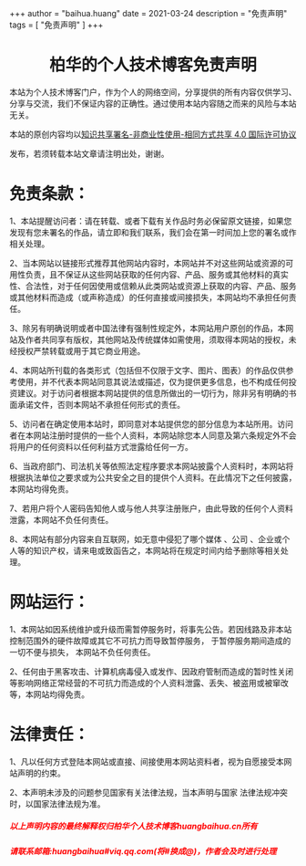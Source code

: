+++
author = "baihua.huang"
date = 2021-03-24
description = "免责声明"
tags = [
"免责声明"
]
+++



<h1 style="text-align: center">柏华的个人技术博客免责声明</h1>

本站为个人技术博客门户，作为个人的网络空间，分享提供的所有内容仅供学习、分享与交流，我们不保证内容的正确性。通过使用本站内容随之而来的风险与本站无关。

本站的原创内容均以<a href="http://creativecommons.org/licenses/by-nc-sa/4.0/" rel="nofollow" target="_blank">知识共享署名-非商业性使用-相同方式共享 4.0 国际许可协议</a>

发布，若须转载本站文章请注明出处，谢谢。

<h1>免责条款：</h1>

1、本站提醒访问者：请在转载、或者下载有关作品时务必保留原文链接，如果您发现有您未署名的作品，请立即和我们联系，我们会在第一时间加上您的署名或作相关处理。

2、当本网站以链接形式推荐其他网站内容时，本网站并不对这些网站或资源的可用性负责，且不保证从这些网站获取的任何内容、产品、服务或其他材料的真实性、合法性，对于任何因使用或信赖从此类网站或资源上获取的内容、产品、服务或其他材料而造成（或声称造成）的任何直接或间接损失，本网站均不承担任何责任。

3、除另有明确说明或者中国法律有强制性规定外，本网站用户原创的作品，本网站及作者共同享有版权，其他网站及传统媒体如需使用，须取得本网站的授权，未经授权严禁转载或用于其它商业用途。

4、本网站所刊载的各类形式（包括但不仅限于文字、图片、图表）的作品仅供参考使用，并不代表本网站同意其说法或描述，仅为提供更多信息，也不构成任何投资建议。对于访问者根据本网站提供的信息所做出的一切行为，除非另有明确的书面承诺文件，否则本网站不承担任何形式的责任。

5、访问者在确定使用本站时，即同意对本站提供您的部分信息为本站所用。访问者在本网站注册时提供的一些个人资料，本网站除您本人同意及第六条规定外不会将用户的任何资料以任何利益方式泄露给任何一方。

6、当政府部门、司法机关等依照法定程序要求本网站披露个人资料时，本网站将根据执法单位之要求或为公共安全之目的提供个人资料。在此情况下之任何披露，本网站均得免责。

7、若用户将个人密码告知他人或与他人共享注册账户，由此导致的任何个人资料泄露，本网站不负任何责任。

8、本网站有部分内容来自互联网，如无意中侵犯了哪个媒体 、公司 、企业或个人等的知识产权，请来电或致函告之，本网站将在规定时间内给予删除等相关处理。

<h1>网站运行：</h1>

1、本网站如因系统维护或升级而需暂停服务时，将事先公告。若因线路及非本站控制范围外的硬件故障或其它不可抗力而导致暂停服务， 于暂停服务期间造成的一切不便与损失， 本网站不负任何责任。

2、任何由于黑客攻击、计算机病毒侵入或发作、因政府管制而造成的暂时性关闭等影响网络正常经营的不可抗力而造成的个人资料泄露、丢失、被盗用或被窜改等，本网站均得免责。


<h1>法律责任：</h1>

1、凡以任何方式登陆本网站或直接、间接使用本网站资料者，视为自愿接受本网站声明的约束。

2、本声明未涉及的问题参见国家有关法律法规，当本声明与国家 法律法规冲突时，以国家法律法规为准。

<h5 style="color:red;">以上声明内容的最终解释权归柏华个人技术博客huangbaihua.cn所有</h5>

<h5 style="color:red;">请联系邮箱:huangbaihua#viq.qq.com(将#换成@)，作者会及时进行处理</h5>